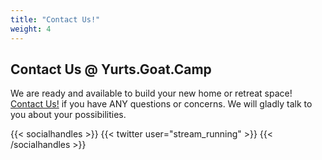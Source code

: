 ```yaml
---
title: "Contact Us!"
weight: 4
---
```


## Contact Us @ Yurts.Goat.Camp

We are ready and available to build your new home or retreat space! [Contact Us!](mailto:segg@tuta.io) if you have ANY questions or concerns. We will gladly talk to you about your possibilities.

{{< socialhandles >}}
    {{< twitter user="stream_running" >}}
{{< /socialhandles >}}
